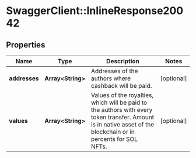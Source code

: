 # SwaggerClient::InlineResponse20042

## Properties
Name | Type | Description | Notes
------------ | ------------- | ------------- | -------------
**addresses** | **Array&lt;String&gt;** | Addresses of the authors where cashback will be paid. | [optional] 
**values** | **Array&lt;String&gt;** | Values of the royalties, which will be paid to the authors with every token transfer. Amount is in native asset of the blockchain or in percents for SOL NFTs.  | [optional] 

